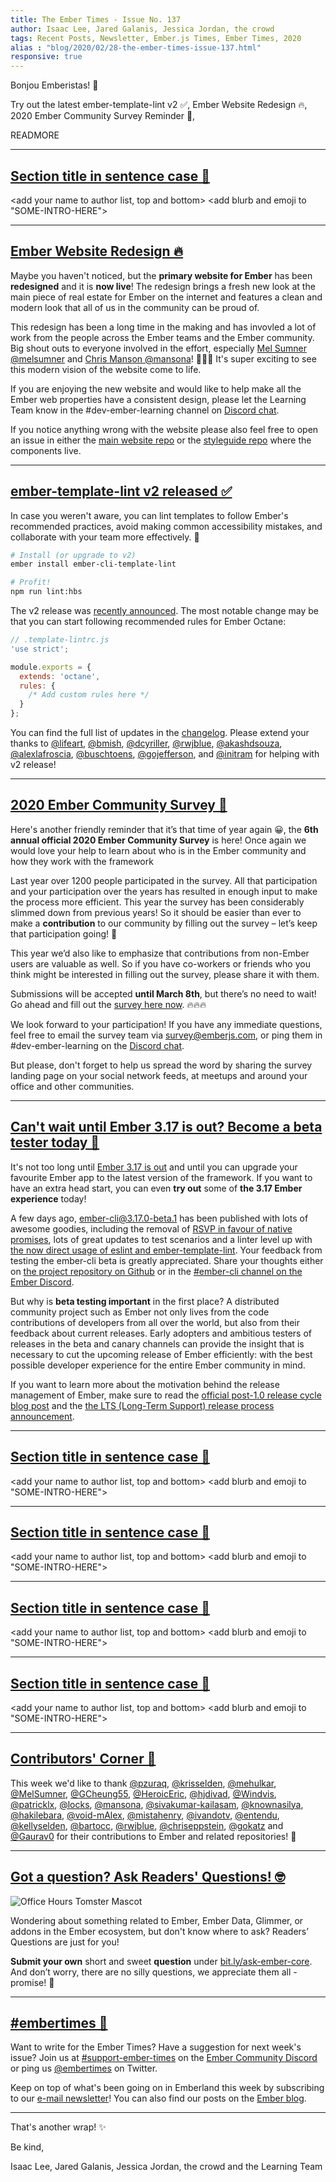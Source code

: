 ```yaml
---
title: The Ember Times - Issue No. 137
author: Isaac Lee, Jared Galanis, Jessica Jordan, the crowd
tags: Recent Posts, Newsletter, Ember.js Times, Ember Times, 2020
alias : "blog/2020/02/28-the-ember-times-issue-137.html"
responsive: true
---
```


Bonjou Emberistas! 🐹

Try out the latest ember-template-lint v2 ✅,
Ember Website Redesign 🔥,
2020 Ember Community Survey Reminder 📝,
<SOME-INTRO-HERE-TO-KEEP-THEM-SUBSCRIBERS-READING>

READMORE

---

## [Section title in sentence case 🐹](#section-url)

<change section title emoji>
<consider adding some bold to your paragraph>

<add your name to author list, top and bottom>
<add blurb and emoji to "SOME-INTRO-HERE">

---

## [Ember Website Redesign 🔥](https://emberjs.com/)

Maybe you haven't noticed, but the **primary website for Ember** has been **redesigned** and it is **now live**! The redesign brings a fresh new look at the main piece of real estate for Ember on the internet and features a clean and modern look that all of us in the community can be proud of.

This redesign has been a long time in the making and has invovled a lot of work from the people across the Ember teams and the Ember community. Big shout outs to everyone involved in the effort, especially [Mel Sumner @melsumner](https://github.com/MelSumner) and [Chris Manson @mansona](https://github.com/mansona)! 🎉🎉🎉 It's super exciting to see this modern vision of the website come to life.

If you are enjoying the new website and would like to help make all the Ember web properties have a consistent design, please let the Learning Team know in the #dev-ember-learning channel on [Discord chat](https://discordapp.com/invite/emberjs).

If you notice anything wrong with the website please also feel free to open an issue in either the [main website repo](https://github.com/ember-learn/ember-website/) or the [styleguide repo](https://github.com/ember-learn/ember-styleguide) where the components live.

---

## [ember-template-lint v2 released ✅](https://twitter.com/rwjblue/status/1231372429286608902)

In case you weren't aware, you can lint templates to follow Ember's recommended practices, avoid making common accessibility mistakes, and collaborate with your team more effectively. 💯

```bash
# Install (or upgrade to v2)
ember install ember-cli-template-lint

# Profit!
npm run lint:hbs
```

The v2 release was [recently announced](https://twitter.com/rwjblue/status/1231372429286608902). The most notable change may be that you can start following recommended rules for Ember Octane:

```javascript
// .template-lintrc.js
'use strict';

module.exports = {
  extends: 'octane',
  rules: {
    /* Add custom rules here */
  }
};
```

You can find the full list of updates in the [changelog](https://github.com/ember-template-lint/ember-template-lint/releases/tag/v2.0.0). Please extend your thanks to [@lifeart](https://github.com/lifeart), [@bmish](https://github.com/bmish), [@dcyriller](https://github.com/dcyriller), [@rwjblue](https://github.com/rwjblue), [@akashdsouza](https://github.com/akashdsouza), [@alexlafroscia](https://github.com/alexlafroscia), [@buschtoens](https://github.com/buschtoens), [@gojefferson](https://github.com/gojefferson), and [@initram](https://github.com/initram) for helping with v2 release!

---

## [2020 Ember Community Survey 📝](https://tilde.wufoo.com/forms/2020-emberjs-community-survey/)

Here's another friendly reminder that it’s that time of year again 😀, the **6th annual official 2020 Ember Community Survey** is here! Once again we would love your help to learn about who is in the Ember community and how they work with the framework

Last year over 1200 people participated in the survey. All that participation and your participation over the years has resulted in enough input to make the process more efficient. This year the survey has been considerably slimmed down from previous years! So it should be easier than ever to make a **contribution** to our community by filling out the survey – let’s keep that participation going! 🎉

This year we’d also like to emphasize that contributions from non-Ember users are valuable as well. So if you have co-workers or friends who you think might be interested in filling out the survey, please share it with them.

Submissions will be accepted **until March 8th**, but there’s no need to wait! Go ahead and fill out the [survey here now](https://tilde.wufoo.com/forms/2020-emberjs-community-survey/). 🔥🔥🔥

We look forward to your participation! If you have any immediate questions, feel free to email the survey team via survey@emberjs.com, or ping them in #dev-ember-learning on the [Discord chat](https://discordapp.com/invite/emberjs).

But please, don't forget to help us spread the word by sharing the survey landing page on your social network feeds, at meetups and around your office and other communities.

---

## [Can't wait until Ember 3.17 is out? Become a beta tester today 🧪](https://github.com/ember-cli/ember-cli/releases/tag/v3.17.0-beta.1)

It's not too long until [Ember 3.17 is out](https://emberjs.com/releases/) and until you can upgrade your favourite
Ember app to the latest version of the framework. If you want to have an extra head start, you can even **try out** some of
**the 3.17 Ember experience** today!

A few days ago, [ember-cli@3.17.0-beta.1](https://github.com/ember-cli/ember-cli/releases/tag/v3.17.0-beta.1) has been published with lots of awesome goodies, including the removal of [RSVP in favour of native promises](https://github.com/ember-cli/ember-cli/pull/9041), lots of great updates to test scenarios and a linter level up with [the now direct usage of eslint and ember-template-lint](https://github.com/ember-cli/ember-cli/pull/9009). Your feedback from testing the ember-cli beta is greatly appreciated. Share your thoughts either on [the project repository on Github](https://github.com/ember-cli/ember-cli/) or in the [#ember-cli channel on the Ember Discord](https://discordapp.com/invite/emberjs).

But why is **beta testing important** in the first place? A distributed community project such as Ember not only lives from the code contributions of developers from all over the world, but also from their feedback about current releases. Early adopters and ambitious testers of releases in the beta and canary channels can provide the insight that is necessary to cut the upcoming release of Ember efficiently: with the best possible developer experience for the entire Ember community in mind.

If you want to learn more about the motivation behind the release management of Ember, make sure to read the [official post-1.0 release cycle blog post](https://blog.emberjs.com/2013/09/06/new-ember-release-process.html) and the [the LTS (Long-Term Support) release process announcement](https://blog.emberjs.com/2016/02/25/announcing-embers-first-lts.html).



---

## [Section title in sentence case 🐹](#section-url)

<change section title emoji>
<consider adding some bold to your paragraph>

<add your name to author list, top and bottom>
<add blurb and emoji to "SOME-INTRO-HERE">

---

## [Section title in sentence case 🐹](#section-url)

<change section title emoji>
<consider adding some bold to your paragraph>

<add your name to author list, top and bottom>
<add blurb and emoji to "SOME-INTRO-HERE">

---

## [Section title in sentence case 🐹](#section-url)

<change section title emoji>
<consider adding some bold to your paragraph>

<add your name to author list, top and bottom>
<add blurb and emoji to "SOME-INTRO-HERE">

---

## [Section title in sentence case 🐹](#section-url)

<change section title emoji>
<consider adding some bold to your paragraph>

<add your name to author list, top and bottom>
<add blurb and emoji to "SOME-INTRO-HERE">

---

## [Contributors' Corner 👏](https://guides.emberjs.com/release/contributing/repositories/)

<p>This week we'd like to thank <a href="https://github.com/pzuraq" target="gh-user">@pzuraq</a>, <a href="https://github.com/krisselden" target="gh-user">@krisselden</a>, <a href="https://github.com/mehulkar" target="gh-user">@mehulkar</a>, <a href="https://github.com/MelSumner" target="gh-user">@MelSumner</a>, <a href="https://github.com/GCheung55" target="gh-user">@GCheung55</a>, <a href="https://github.com/HeroicEric" target="gh-user">@HeroicEric</a>, <a href="https://github.com/hjdivad" target="gh-user">@hjdivad</a>, <a href="https://github.com/Windvis" target="gh-user">@Windvis</a>, <a href="https://github.com/patricklx" target="gh-user">@patricklx</a>, <a href="https://github.com/locks" target="gh-user">@locks</a>, <a href="https://github.com/mansona" target="gh-user">@mansona</a>, <a href="https://github.com/sivakumar-kailasam" target="gh-user">@sivakumar-kailasam</a>, <a href="https://github.com/knownasilya" target="gh-user">@knownasilya</a>, <a href="https://github.com/hakilebara" target="gh-user">@hakilebara</a>, <a href="https://github.com/void-mAlex" target="gh-user">@void-mAlex</a>, <a href="https://github.com/mistahenry" target="gh-user">@mistahenry</a>, <a href="https://github.com/ivandotv" target="gh-user">@ivandotv</a>, <a href="https://github.com/entendu" target="gh-user">@entendu</a>, <a href="https://github.com/kellyselden" target="gh-user">@kellyselden</a>, <a href="https://github.com/bartocc" target="gh-user">@bartocc</a>, <a href="https://github.com/rwjblue" target="gh-user">@rwjblue</a>, <a href="https://github.com/chriseppstein" target="gh-user">@chriseppstein</a>, <a href="https://github.com/gokatz" target="gh-user">@gokatz</a> and <a href="https://github.com/Gaurav0" target="gh-user">@Gaurav0</a>  for their contributions to Ember and related repositories! 💖</p>

---

## [Got a question? Ask Readers' Questions! 🤓](https://docs.google.com/forms/d/e/1FAIpQLScqu7Lw_9cIkRtAiXKitgkAo4xX_pV1pdCfMJgIr6Py1V-9Og/viewform)

<div class="blog-row">
  <img class="float-right small transparent padded" alt="Office Hours Tomster Mascot" title="Readers' Questions" src="/images/tomsters/officehours.png" />

  <p>Wondering about something related to Ember, Ember Data, Glimmer, or addons in the Ember ecosystem, but don't know where to ask? Readers’ Questions are just for you!</p>

  <p><strong>Submit your own</strong> short and sweet <strong>question</strong> under <a href="https://bit.ly/ask-ember-core" target="rq">bit.ly/ask-ember-core</a>. And don’t worry, there are no silly questions, we appreciate them all - promise! 🤞</p>
</div>

---

## [#embertimes 📰](https://blog.emberjs.com/tags/newsletter.html)

Want to write for the Ember Times? Have a suggestion for next week's issue? Join us at [#support-ember-times](https://discordapp.com/channels/480462759797063690/485450546887786506) on the [Ember Community Discord](https://discordapp.com/invite/zT3asNS) or ping us [@embertimes](https://twitter.com/embertimes) on Twitter.

Keep on top of what's been going on in Emberland this week by subscribing to our [e-mail newsletter](https://the-emberjs-times.ongoodbits.com/)! You can also find our posts on the [Ember blog](https://emberjs.com/blog/tags/newsletter.html).

---

That's another wrap! ✨

Be kind,

Isaac Lee, Jared Galanis, Jessica Jordan, the crowd and the Learning Team
